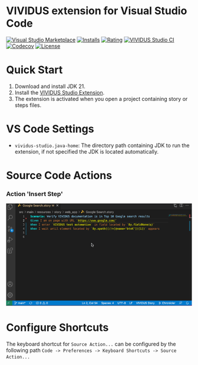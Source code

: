 VIVIDUS extension for Visual Studio Code
==========================

[![Visual Studio Marketplace](https://img.shields.io/visual-studio-marketplace/v/vividus.vividus-studio?label=VS%20Marketplace&logo=visual-studio-code)](https://marketplace.visualstudio.com/items?itemName=vividus.vividus-studio)
[![Installs](https://img.shields.io/visual-studio-marketplace/i/vividus.vividus-studio?logo=visual-studio-code)](https://marketplace.visualstudio.com/items?itemName=vividus.vividus-studio)
[![Rating](https://img.shields.io/visual-studio-marketplace/r/vividus.vividus-studio?logo=visual-studio-code)](https://marketplace.visualstudio.com/items?itemName=vividus.vividus-studio)
[![VIVIDUS Studio CI](https://github.com/vividus-framework/vividus-studio/actions/workflows/build.yml/badge.svg)](https://github.com/vividus-framework/vividus-studio/actions/workflows/build.yml)
[![Codecov](https://codecov.io/gh/vividus-framework/vividus-studio/branch/main/graph/badge.svg)](https://codecov.io/gh/vividus-framework/vividus-studio)
[![License](https://img.shields.io/github/license/vividus-framework/vividus-studio?logo=eclipse)](https://github.com/vividus-framework/vividus-studio/blob/main/LICENSE)

Quick Start
============

1. Download and install JDK 21.
2. Install the [VIVIDUS Studio Extension](https://marketplace.visualstudio.com/items?itemName=vividus.vividus-studio).
3. The extension is activated when you open a project containing story or steps files.

VS Code Settings
==========================

* `vividus-studio.java-home`: The directory path containing JDK to run the extension, if not specified the JDK is located automatically.

Source Code Actions
==========================

### Action 'Insert Step'

![Insert Step Example](./images/insert-step-action.gif)

Configure Shortcuts
==========================

The keyboard shortcut for `Source Action...` can be configured by the following path `Code -> Preferences -> Keyboard Shortcuts -> Source Action...`
